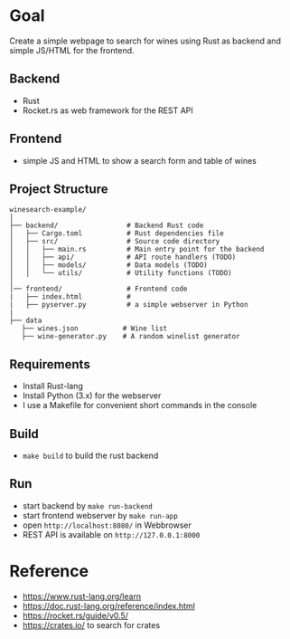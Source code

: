 # Goal

 Create a simple webpage to search for wines using Rust as backend and simple JS/HTML for the frontend.

 ## Backend

 - Rust
 - Rocket.rs as web framework for the REST API

 ## Frontend

 - simple JS and HTML to show a search form and table of wines


 ## Project Structure

 ```
 winesearch-example/
│
├── backend/                 # Backend Rust code
│   ├── Cargo.toml           # Rust dependencies file
│   ├── src/                 # Source code directory
│   │   ├── main.rs          # Main entry point for the backend
│   │   ├── api/             # API route handlers (TODO)
│   │   ├── models/          # Data models (TODO)
│   │   └── utils/           # Utility functions (TODO)
│
│── frontend/                # Frontend code
|   ├── index.html           # 
|   ├── pyserver.py          # a simple webserver in Python
|
├── data
    ├── wines.json           # Wine list
    ├── wine-generator.py    # A random winelist generator

```

## Requirements

- Install Rust-lang
- Install Python (3.x) for the webserver
- I use a Makefile for convenient short commands in the console

## Build 

- `make build` to build the rust backend

## Run

- start backend by `make run-backend`
- start frontend webserver by `make run-app`
- open `http://localhost:8080/` in Webbrowser
- REST API is available on `http://127.0.0.1:8000`


# Reference

- https://www.rust-lang.org/learn
- https://doc.rust-lang.org/reference/index.html
- https://rocket.rs/guide/v0.5/
- https://crates.io/ to search for crates